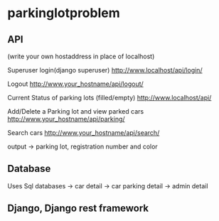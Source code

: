 # parkinglotproblem


## API

(write your own hostaddress in place of localhost) 

Superuser login(django superuser)
http://www.localhost/api/login/


Logout
http://www.your_hostname/api/logout/

Current Status of parking lots (filled/empty)
http://www.localhost/api/

Add/Delete a Parking lot and view parked cars
http://www.your_hostname/api/parking/

Search cars
http://www.your_hostname/api/search/

output -> parking lot, registration number and color

## Database

Uses Sql databases
-> car detail
-> car parking detail
-> admin detail

## Django, Django rest framework
